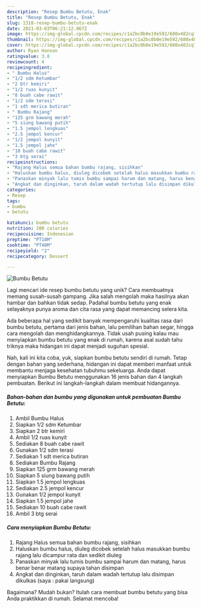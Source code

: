 ```yaml
---
description: "Resep Bumbu Betutu, Enak"
title: "Resep Bumbu Betutu, Enak"
slug: 1318-resep-bumbu-betutu-enak
date: 2021-03-03T06:21:12.067Z
image: https://img-global.cpcdn.com/recipes/c1a2bc0b0e19e592/680x482cq70/bumbu-betutu-foto-resep-utama.jpg
thumbnail: https://img-global.cpcdn.com/recipes/c1a2bc0b0e19e592/680x482cq70/bumbu-betutu-foto-resep-utama.jpg
cover: https://img-global.cpcdn.com/recipes/c1a2bc0b0e19e592/680x482cq70/bumbu-betutu-foto-resep-utama.jpg
author: Ryan Hanson
ratingvalue: 3.8
reviewcount: 4
recipeingredient:
- " Bumbu Halus"
- "1/2 sdm Ketumbar"
- "2 btr kemiri"
- "1/2 ruas kunyit"
- "8 buah cabe rawit"
- "1/2 sdm terasi"
- "1 sdt merica butiran"
- " Bumbu Rajang"
- "125 grm bawang merah"
- "5 siung bawang putih"
- "1.5 jempol lengkuas"
- "2.5 jempol kencur"
- "1/2 jempol kunyit"
- "1.5 jempol jahe"
- "10 buah cabe rawit"
- "3 btg serai"
recipeinstructions:
- "Rajang Halus semua bahan bumbu rajang, sisihkan"
- "Haluskan bumbu halus, diuleg dicobek setelah halus masukkan bumbu rajang lalu dicampur rata dan sedikit diuleg"
- "Panaskan minyak lalu tumis bumbu sampai harum dan matang, harus benar benar matang supaya tahan disimpan"
- "Angkat dan dinginkan, taruh dalam wadah tertutup lalu disimpan dikulkas (saya : pakai langsung)"
categories:
- Resep
tags:
- bumbu
- betutu

katakunci: bumbu betutu 
nutrition: 200 calories
recipecuisine: Indonesian
preptime: "PT18M"
cooktime: "PT40M"
recipeyield: "2"
recipecategory: Dessert

---
```



![Bumbu Betutu](https://img-global.cpcdn.com/recipes/c1a2bc0b0e19e592/680x482cq70/bumbu-betutu-foto-resep-utama.jpg)

Lagi mencari ide resep bumbu betutu yang unik? Cara membuatnya memang susah-susah gampang. Jika salah mengolah maka hasilnya akan hambar dan bahkan tidak sedap. Padahal bumbu betutu yang enak selayaknya punya aroma dan cita rasa yang dapat memancing selera kita.

Ada beberapa hal yang sedikit banyak mempengaruhi kualitas rasa dari bumbu betutu, pertama dari jenis bahan, lalu pemilihan bahan segar, hingga cara mengolah dan menghidangkannya. Tidak usah pusing kalau mau menyiapkan bumbu betutu yang enak di rumah, karena asal sudah tahu triknya maka hidangan ini dapat menjadi suguhan spesial.




Nah, kali ini kita coba, yuk, siapkan bumbu betutu sendiri di rumah. Tetap dengan bahan yang sederhana, hidangan ini dapat memberi manfaat untuk membantu menjaga kesehatan tubuhmu sekeluarga. Anda dapat menyiapkan Bumbu Betutu menggunakan 16 jenis bahan dan 4 langkah pembuatan. Berikut ini langkah-langkah dalam membuat hidangannya.

<!--inarticleads1-->

##### Bahan-bahan dan bumbu yang digunakan untuk pembuatan Bumbu Betutu:

1. Ambil  Bumbu Halus
1. Siapkan 1/2 sdm Ketumbar
1. Siapkan 2 btr kemiri
1. Ambil 1/2 ruas kunyit
1. Sediakan 8 buah cabe rawit
1. Gunakan 1/2 sdm terasi
1. Sediakan 1 sdt merica butiran
1. Sediakan  Bumbu Rajang
1. Siapkan 125 grm bawang merah
1. Siapkan 5 siung bawang putih
1. Siapkan 1.5 jempol lengkuas
1. Sediakan 2.5 jempol kencur
1. Gunakan 1/2 jempol kunyit
1. Siapkan 1.5 jempol jahe
1. Sediakan 10 buah cabe rawit
1. Ambil 3 btg serai




<!--inarticleads2-->

##### Cara menyiapkan Bumbu Betutu:

1. Rajang Halus semua bahan bumbu rajang, sisihkan
1. Haluskan bumbu halus, diuleg dicobek setelah halus masukkan bumbu rajang lalu dicampur rata dan sedikit diuleg
1. Panaskan minyak lalu tumis bumbu sampai harum dan matang, harus benar benar matang supaya tahan disimpan
1. Angkat dan dinginkan, taruh dalam wadah tertutup lalu disimpan dikulkas (saya : pakai langsung)




Bagaimana? Mudah bukan? Itulah cara membuat bumbu betutu yang bisa Anda praktikkan di rumah. Selamat mencoba!
